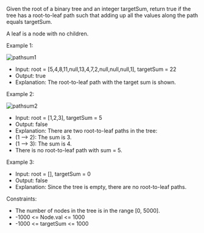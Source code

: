Given the root of a binary tree and an integer targetSum, return true if the tree has a root-to-leaf path such that adding up all the values along the path equals targetSum.

A leaf is a node with no children.

Example 1:

![pathsum1](https://github.com/user-attachments/assets/7ad093c8-2e26-4211-b1ed-22a156ab424a)

- Input: root = [5,4,8,11,null,13,4,7,2,null,null,null,1], targetSum = 22
- Output: true
- Explanation: The root-to-leaf path with the target sum is shown.

Example 2:

![pathsum2](https://github.com/user-attachments/assets/05ed8a0c-ee94-4aef-8cec-188a00da055a)

- Input: root = [1,2,3], targetSum = 5
- Output: false
- Explanation: There are two root-to-leaf paths in the tree:
- (1 --> 2): The sum is 3.
- (1 --> 3): The sum is 4.
- There is no root-to-leaf path with sum = 5.

Example 3:
- Input: root = [], targetSum = 0
- Output: false
- Explanation: Since the tree is empty, there are no root-to-leaf paths.

Constraints:
- The number of nodes in the tree is in the range [0, 5000].
- -1000 <= Node.val <= 1000
- -1000 <= targetSum <= 1000
